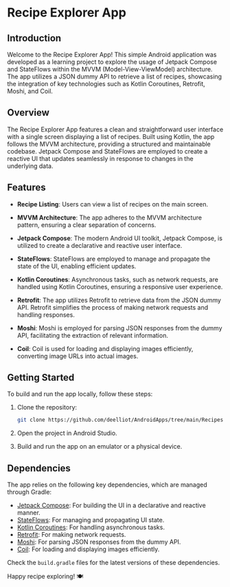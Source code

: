 # Recipe Explorer App

## Introduction

Welcome to the Recipe Explorer App! This simple Android application was developed as a learning project to explore the usage of Jetpack Compose and StateFlows within the MVVM (Model-View-ViewModel) architecture. The app utilizes a JSON dummy API to retrieve a list of recipes, showcasing the integration of key technologies such as Kotlin Coroutines, Retrofit, Moshi, and Coil.

## Overview

The Recipe Explorer App features a clean and straightforward user interface with a single screen displaying a list of recipes. Built using Kotlin, the app follows the MVVM architecture, providing a structured and maintainable codebase. Jetpack Compose and StateFlows are employed to create a reactive UI that updates seamlessly in response to changes in the underlying data.

## Features

- **Recipe Listing**: Users can view a list of recipes on the main screen.

- **MVVM Architecture**: The app adheres to the MVVM architecture pattern, ensuring a clear separation of concerns.

- **Jetpack Compose**: The modern Android UI toolkit, Jetpack Compose, is utilized to create a declarative and reactive user interface.

- **StateFlows**: StateFlows are employed to manage and propagate the state of the UI, enabling efficient updates.

- **Kotlin Coroutines**: Asynchronous tasks, such as network requests, are handled using Kotlin Coroutines, ensuring a responsive user experience.

- **Retrofit**: The app utilizes Retrofit to retrieve data from the JSON dummy API. Retrofit simplifies the process of making network requests and handling responses.

- **Moshi**: Moshi is employed for parsing JSON responses from the dummy API, facilitating the extraction of relevant information.

- **Coil**: Coil is used for loading and displaying images efficiently, converting image URLs into actual images.

## Getting Started

To build and run the app locally, follow these steps:

1. Clone the repository:

   ```bash
   git clone https://github.com/deelliot/AndroidApps/tree/main/Recipes
   ```

2. Open the project in Android Studio.

3. Build and run the app on an emulator or a physical device.

## Dependencies

The app relies on the following key dependencies, which are managed through Gradle:

- [Jetpack Compose](https://developer.android.com/jetpack/compose): For building the UI in a declarative and reactive manner.
- [StateFlows](https://developer.android.com/kotlin/flow/stateflow-and-sharedflow): For managing and propagating UI state.
- [Kotlin Coroutines](https://github.com/Kotlin/kotlinx.coroutines): For handling asynchronous tasks.
- [Retrofit](https://github.com/square/retrofit): For making network requests.
- [Moshi](https://github.com/square/moshi): For parsing JSON responses from the dummy API.
- [Coil](https://github.com/coil-kt/coil): For loading and displaying images efficiently.

Check the `build.gradle` files for the latest versions of these dependencies.

Happy recipe exploring! 🍽️

